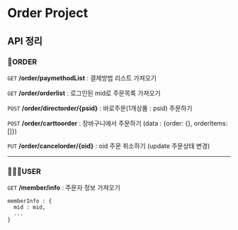 # Order Project

## API 정리



### 🧾ORDER

`GET` **/order/paymethodList** : 결제방법 리스트 가져오기

`GET` **/order/orderlist** : 로그인된 mid로 주문목록 가져오기

`POST` **/order/directorder/{psid}** : 바로주문(1개상품 : psid) 주문하기

`POST` **/order/carttoorder** : 장바구니에서 주문하기 (data : {order: {}, orderItems: []})

`PUT` **/order/cancelorder/{oid}** : oid 주문 취소하기 (update 주문상태 변경)

-----------------------------------------

### 👨‍👩‍👧USER

`GET` **/member/info** : 주문자 정보 가져오기
```
memberInfo : {
  mid : mid,
  ...
}
```
